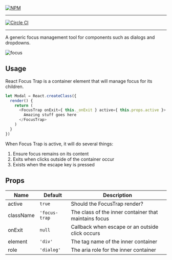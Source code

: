 [![NPM](https://nodei.co/npm/react-focus-trap.png?compact=true)](https://npmjs.org/package/react-focus-trap)

---

[![Circle CI](https://circleci.com/gh/vigetlabs/react-focus-trap.svg?style=svg)](https://circleci.com/gh/vigetlabs/react-focus-trap)

---

A generic focus management tool for components such as dialogs and dropdowns.

![focus](https://cloud.githubusercontent.com/assets/590904/7422697/c648ecae-ef5c-11e4-8570-5bcf6819f53d.gif)

## Usage

React Focus Trap is a container element that will manage focus for its children.

```javascript
let Modal = React.createClass({
  render() {
    return (
      <FocusTrap onExit={ this._onExit } active={ this.props.active }>
        Amazing stuff goes here
      </FocusTrap>
    )
  }
})
```

When Focus Trap is active, it will do several things:

1. Ensure focus remains on its content
2. Exits when clicks outside of the container occur
3. Exists when the escape key is pressed

## Props

| Name       | Default               | Description                                           |
| ---------- | --------------------- | ----------------------------------------------------- |
| active     | `true`                | Should the FocusTrap render?                          |
| className  | `'focus-trap`         | The class of the inner container that maintains focus |
| onExit     | `null`                | Callback when escape or an outside click occurs       |
| element    | `'div'`               | The tag name of the inner container                   |
| role       | `'dialog'`            | The aria role for the inner container                 |
